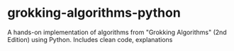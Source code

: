 # grokking-algorithms-python
 A hands-on implementation of algorithms from "Grokking Algorithms" (2nd Edition) using Python. Includes clean code, explanations
